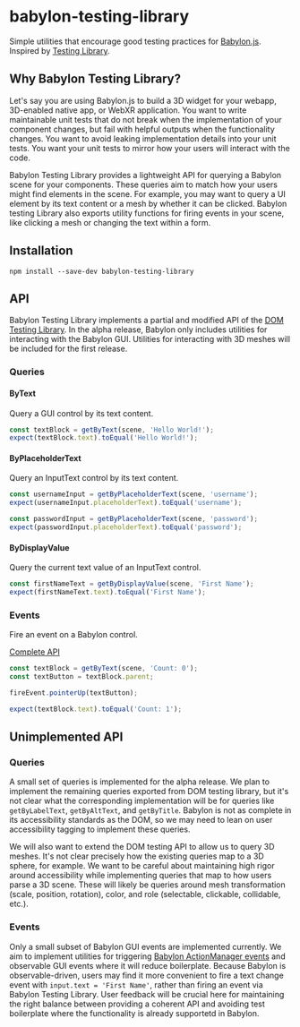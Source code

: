 # babylon-testing-library

Simple utilities that encourage good testing practices for [Babylon.js](https://doc.babylonjs.com/). Inspired by [Testing Library](https://testing-library.com/).

## Why Babylon Testing Library?

Let's say you are using Babylon.js to build a 3D widget for your webapp, 3D-enabled native app, or WebXR application. You want to write maintainable unit tests that do not break when the implementation of your component changes, but fail with helpful outputs when the functionality changes. You want to avoid leaking implementation details into your unit tests. You want your unit tests to mirror how your users will interact with the code.

Babylon Testing Library provides a lightweight API for querying a Babylon scene for your components. These queries aim to match how your users might find elements in the scene. For example, you may want to query a UI element by its text content or a mesh by whether it can be clicked. Babylon testing Library also exports utility functions for firing events in your scene, like clicking a mesh or changing the text within a form.

## Installation

```
npm install --save-dev babylon-testing-library
```

## API

Babylon Testing Library implements a partial and modified API of the [DOM Testing Library](https://testing-library.com/docs/queries/about). In the alpha release, Babylon only includes utilities for interacting with the Babylon GUI. Utilities for interacting with 3D meshes will be included for the first release.

### Queries

#### ByText

Query a GUI control by its text content.

```js
const textBlock = getByText(scene, 'Hello World!');
expect(textBlock.text).toEqual('Hello World!');
```

#### ByPlaceholderText

Query an InputText control by its text content.

```js
const usernameInput = getByPlaceholderText(scene, 'username');
expect(usernameInput.placeholderText).toEqual('username');

const passwordInput = getByPlaceholderText(scene, 'password');
expect(passwordInput.placeholderText).toEqual('password');
```

#### ByDisplayValue

Query the current text value of an InputText control.

```js
const firstNameText = getByDisplayValue(scene, 'First Name');
expect(firstNameText.text).toEqual('First Name');
```

### Events

Fire an event on a Babylon control.

[Complete API](./src/eventMap.ts)

```js
const textBlock = getByText(scene, 'Count: 0');
const textButton = textBlock.parent;

fireEvent.pointerUp(textButton);

expect(textBlock.text).toEqual('Count: 1');
```

## Unimplemented API

### Queries

A small set of queries is implemented for the alpha release. We plan to implement the remaining queries exported from DOM testing library, but it's not clear what the corresponding implementation will be for queries like `getByLabelText`, `getByAltText`, and `getByTitle`. Babylon is not as complete in its accessibility standards as the DOM, so we may need to lean on user accessibility tagging to implement these queries.

We will also want to extend the DOM testing API to allow us to query 3D meshes. It's not clear precisely how the existing queries map to a 3D sphere, for example. We want to be careful about maintaining high rigor around accessibility while implementing queries that map to how users parse a 3D scene. These will likely be queries around mesh transformation (scale, position, rotation), color, and role (selectable, clickable, collidable, etc.).

### Events

Only a small subset of Babylon GUI events are implemented currently. We aim to implement utilities for triggering [Babylon ActionManager events](https://doc.babylonjs.com/features/featuresDeepDive/events/actions) and observable GUI events where it will reduce boilerplate. Because Babylon is observable-driven, users may find it more convenient to fire a text change event with `input.text = 'First Name'`, rather than firing an event via Babylon Testing Library. User feedback will be crucial here for maintaining the right balance between providing a coherent API and avoiding test boilerplate where the functionality is already supportetd in Babylon.
